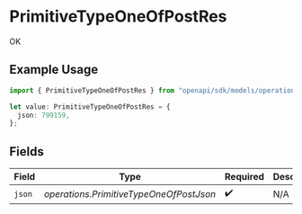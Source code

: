 # PrimitiveTypeOneOfPostRes

OK

## Example Usage

```typescript
import { PrimitiveTypeOneOfPostRes } from "openapi/sdk/models/operations";

let value: PrimitiveTypeOneOfPostRes = {
  json: 799159,
};
```

## Fields

| Field                                   | Type                                    | Required                                | Description                             |
| --------------------------------------- | --------------------------------------- | --------------------------------------- | --------------------------------------- |
| `json`                                  | *operations.PrimitiveTypeOneOfPostJson* | :heavy_check_mark:                      | N/A                                     |